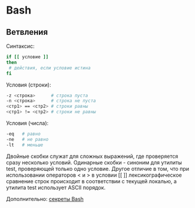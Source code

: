 # Bash

## Ветвления

Синтаксис:

```sh
if [[ условие ]]
then
 # действия, если условие истина
fi
```

Условия (строки):

```sh
-z <строка>      # строка пуста
-n <строка>      # строка не пуста
<стр1> == <стр2> # строки равны
<стр1> != <стр2> # строки не равны
```


Условия (числа):
```sh
-eq   # равно
-ne   # не равно
-lt   # меньше
```

Двойные скобки служат для сложных выражений, где проверяется сразу несколько
условий.  Одинарные скобки - синоним для утилиты test, проверяющей только одно
условие.  Другое отличие в том, что при использовании операторов < и > в условии
[[ ]] лексикографическое сравнение строк происходит в соответствии с текущей
локалью, а утилита test использует ASCII порядок.

Дополнительно: [секреты Bash](http://web.archive.org/web/20140209021437/http://redhat-club.org/2011/%D1%81%D0%B5%D0%BA%D1%80%D0%B5%D1%82%D1%8B-bash)
